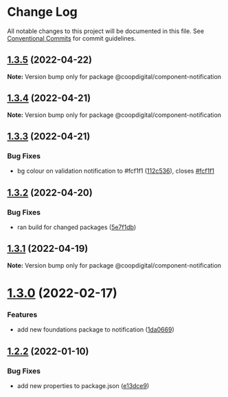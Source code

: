 # Change Log

All notable changes to this project will be documented in this file.
See [Conventional Commits](https://conventionalcommits.org) for commit guidelines.

## [1.3.5](https://github.com/coopdigital/coop-frontend/compare/@coopdigital/component-notification@1.3.4...@coopdigital/component-notification@1.3.5) (2022-04-22)

**Note:** Version bump only for package @coopdigital/component-notification





## [1.3.4](https://github.com/coopdigital/coop-frontend/compare/@coopdigital/component-notification@1.3.3...@coopdigital/component-notification@1.3.4) (2022-04-21)

**Note:** Version bump only for package @coopdigital/component-notification





## [1.3.3](https://github.com/coopdigital/coop-frontend/compare/@coopdigital/component-notification@1.3.2...@coopdigital/component-notification@1.3.3) (2022-04-21)


### Bug Fixes

* bg colour on validation notification to #fcf1f1 ([112c536](https://github.com/coopdigital/coop-frontend/commit/112c53672dded1a1cc440a8b49a4a9067073c437)), closes [#fcf1f1](https://github.com/coopdigital/coop-frontend/issues/fcf1f1)





## [1.3.2](https://github.com/coopdigital/coop-frontend/compare/@coopdigital/component-notification@1.3.1...@coopdigital/component-notification@1.3.2) (2022-04-20)


### Bug Fixes

* ran build for changed packages ([5e7f1db](https://github.com/coopdigital/coop-frontend/commit/5e7f1dbdf38ca13b8233b81f72d3725b8a47d834))





## [1.3.1](https://github.com/coopdigital/coop-frontend/compare/@coopdigital/component-notification@1.3.0...@coopdigital/component-notification@1.3.1) (2022-04-19)

**Note:** Version bump only for package @coopdigital/component-notification





# [1.3.0](https://github.com/coopdigital/coop-frontend/compare/@coopdigital/component-notification@1.2.2...@coopdigital/component-notification@1.3.0) (2022-02-17)


### Features

* add new foundations package to notification ([1da0669](https://github.com/coopdigital/coop-frontend/commit/1da0669df566abe29d1f14d8ddf300e57b944b60))





## [1.2.2](https://github.com/coopdigital/coop-frontend/compare/@coopdigital/component-notification@1.2.1...@coopdigital/component-notification@1.2.2) (2022-01-10)


### Bug Fixes

* add new properties to package.json ([e13dce9](https://github.com/coopdigital/coop-frontend/commit/e13dce94798600b80da4d0183ce96331b91c72aa))
